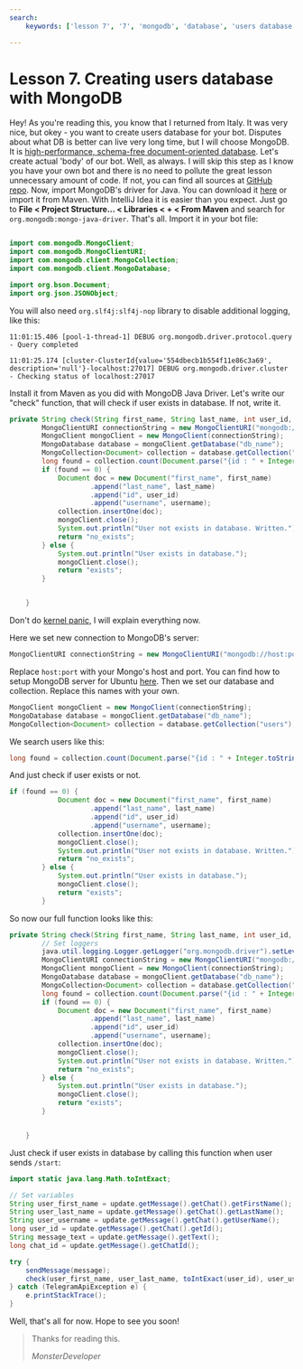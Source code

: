 ```yaml
---
search:
    keywords: ['lesson 7', '7', 'mongodb', 'database', 'users database', 'statistics']

---
```


# Lesson 7. Creating users database with MongoDB

Hey! As you're reading this, you know that I returned from Italy. It was very nice, but okey - you want to create users database for your bot. Disputes about what DB is better can live very long time, but I will choose MongoDB. It is [high-performance, schema-free document-oriented database](https://mongodb.com). Let's create actual 'body' of our bot. Well, as always. I will skip this step as I know you have your own bot and there is no need to pollute the great lesson unnecessary amount of code. If not, you can find all sources at [GitHub repo](https://github.com/MonsterDeveloper/java-telegram-bot-tutorial/). Now, import MongoDB's driver for Java. You can download it [here](http://mongodb.github.io/mongo-java-driver/) or import it from Maven. With IntelliJ Idea it is easier than you expect. Just go to **File < Project Structure... < Libraries < + < From Maven** and search for `org.mongodb:mongo-java-driver`. That's all. Import it in your bot file:

```java

import com.mongodb.MongoClient;
import com.mongodb.MongoClientURI;
import com.mongodb.client.MongoCollection;
import com.mongodb.client.MongoDatabase;

import org.bson.Document;
import org.json.JSONObject;
```

You will also need `org.slf4j:slf4j-nop` library to disable additional logging, like this:

```
11:01:15.406 [pool-1-thread-1] DEBUG org.mongodb.driver.protocol.query - Query completed

11:01:25.174 [cluster-ClusterId{value='554dbecb1b554f11e86c3a69', description='null'}-localhost:27017] DEBUG org.mongodb.driver.cluster - Checking status of localhost:27017
```

Install it from Maven as you did with MongoDB Java Driver. Let's write our "check" function, that will check if user exists in database. If not, write it.

```java
private String check(String first_name, String last_name, int user_id, String username) {
        MongoClientURI connectionString = new MongoClientURI("mongodb://host:port");
        MongoClient mongoClient = new MongoClient(connectionString);
        MongoDatabase database = mongoClient.getDatabase("db_name");
        MongoCollection<Document> collection = database.getCollection("users");
        long found = collection.count(Document.parse("{id : " + Integer.toString(user_id) + "}"));
        if (found == 0) {
            Document doc = new Document("first_name", first_name)
                    .append("last_name", last_name)
                    .append("id", user_id)
                    .append("username", username);
            collection.insertOne(doc);
            mongoClient.close();
            System.out.println("User not exists in database. Written.");
            return "no_exists";
        } else {
            System.out.println("User exists in database.");
            mongoClient.close();
            return "exists";
        }


    }
```

Don't do  [kernel panic](https://en.wikipedia.org/wiki/Kernel_panic), I will explain everything now.

Here we set new connection to MongoDB's server:

```java
MongoClientURI connectionString = new MongoClientURI("mongodb://host:port");
```

Replace `host:port` with your Mongo's host and port. You can find how to setup MongoDB server for Ubuntu [here](https://www.digitalocean.com/community/tutorials/how-to-install-mongodb-on-ubuntu-16-04).  Then we set our database and collection. Replace this names with your own.

```java
MongoClient mongoClient = new MongoClient(connectionString);
MongoDatabase database = mongoClient.getDatabase("db_name");
MongoCollection<Document> collection = database.getCollection("users");
```

We search users like this:

```java
long found = collection.count(Document.parse("{id : " + Integer.toString(user_id) + "}"));
```

And just check if user exists or not.

```java
if (found == 0) {
            Document doc = new Document("first_name", first_name)
                    .append("last_name", last_name)
                    .append("id", user_id)
                    .append("username", username);
            collection.insertOne(doc);
            mongoClient.close();
            System.out.println("User not exists in database. Written.");
            return "no_exists";
        } else {
            System.out.println("User exists in database.");
            mongoClient.close();
            return "exists";
        }
```

So now our full function looks like this:

```java
private String check(String first_name, String last_name, int user_id, String username) {
        // Set loggers
        java.util.logging.Logger.getLogger("org.mongodb.driver").setLevel(Level.OFF);
        MongoClientURI connectionString = new MongoClientURI("mongodb://host:port");
        MongoClient mongoClient = new MongoClient(connectionString);
        MongoDatabase database = mongoClient.getDatabase("db_name");
        MongoCollection<Document> collection = database.getCollection("users");
        long found = collection.count(Document.parse("{id : " + Integer.toString(user_id) + "}"));
        if (found == 0) {
            Document doc = new Document("first_name", first_name)
                    .append("last_name", last_name)
                    .append("id", user_id)
                    .append("username", username);
            collection.insertOne(doc);
            mongoClient.close();
            System.out.println("User not exists in database. Written.");
            return "no_exists";
        } else {
            System.out.println("User exists in database.");
            mongoClient.close();
            return "exists";
        }


    }
```

Just check if user exists in database by calling this function when user sends `/start`:

```java
import static java.lang.Math.toIntExact;

// Set variables
String user_first_name = update.getMessage().getChat().getFirstName();
String user_last_name = update.getMessage().getChat().getLastName();
String user_username = update.getMessage().getChat().getUserName();
long user_id = update.getMessage().getChat().getId();
String message_text = update.getMessage().getText();
long chat_id = update.getMessage().getChatId();

try {
    sendMessage(message);
    check(user_first_name, user_last_name, toIntExact(user_id), user_username);
} catch (TelegramApiException e) {
    e.printStackTrace();
}
```

Well, that's all for now. Hope to see you soon!

> Thanks for reading this.
> 
> *MonsterDeveloper*

